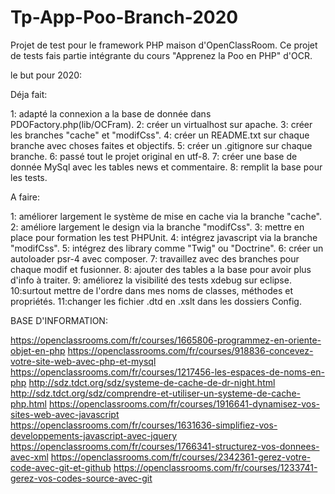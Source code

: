 # Tp-App-Poo-Branch-2020

Projet de test pour le framework PHP maison d'OpenClassRoom.
Ce projet de tests fais partie intégrante du cours "Apprenez la Poo en PHP" d'OCR.

le but pour 2020:

Déja fait:

1: adapté la connexion a la base de donnée dans PDOFactory.php(lib/OCFram).
2: créer un virtualhost sur apache.
3: créer les branches "cache" et "modifCss".
4: créer un README.txt sur chaque branche avec choses faites et objectifs.
5: créer un .gitignore sur chaque branche.
6: passé tout le projet original en utf-8.
7: créer une base de donnée MySql avec les tables news et commentaire.
8: remplit la base pour les tests.

A faire:

1: améliorer largement le système de mise en cache via la branche "cache".
2: améliore largement le design via la branche "modifCss".
3: mettre en place pour formation les test PHPUnit.
4: intégrez javascript via la branche "modifCss".
5: intégrez des library comme "Twig" ou "Doctrine".
6: créer un autoloader psr-4 avec composer.
7: travaillez avec des branches pour chaque modif et fusionner.
8: ajouter des tables a la base pour avoir plus d'info à traiter.
9: améliorez la visibilité des tests xdebug sur eclipse.
10:surtout mettre de l'ordre dans mes noms de classes, méthodes et propriétés.
11:changer les fichier .dtd en .xslt dans les dossiers Config.


BASE D'INFORMATION:

https://openclassrooms.com/fr/courses/1665806-programmez-en-oriente-objet-en-php
https://openclassrooms.com/fr/courses/918836-concevez-votre-site-web-avec-php-et-mysql
https://openclassrooms.com/fr/courses/1217456-les-espaces-de-noms-en-php
http://sdz.tdct.org/sdz/systeme-de-cache-de-dr-night.html
http://sdz.tdct.org/sdz/comprendre-et-utiliser-un-systeme-de-cache-php.html
https://openclassrooms.com/fr/courses/1916641-dynamisez-vos-sites-web-avec-javascript
https://openclassrooms.com/fr/courses/1631636-simplifiez-vos-developpements-javascript-avec-jquery
https://openclassrooms.com/fr/courses/1766341-structurez-vos-donnees-avec-xml
https://openclassrooms.com/fr/courses/2342361-gerez-votre-code-avec-git-et-github
https://openclassrooms.com/fr/courses/1233741-gerez-vos-codes-source-avec-git




